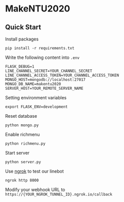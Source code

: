 # MakeNTU2020

## Quick Start

Install packages

```
pip install -r requirements.txt
```

Write the following content into `.env`

```
FLASK_DEBUG=1
LINE_CHANNEL_SECRET=YOUR_CHANNEL_SECRET
LINE_CHANNEL_ACCESS_TOKEN=YOUR_CHANNEL_ACCESS_TOKEN
MONGO_HOST=mongodb://localhost:27017
MONGO_DB_NAME=makentu2020
SERVER_HOST=YOUR_REMOTE_SERVER_NAME
```

Setting environment variables

```
export FLASK_ENV=development
```

Reset database

```
python mongo.py
```

Enable richmenu

```
python richmenu.py
```

Start server

```
python server.py
```

Use [ngrok](https://ngrok.com/) to test our linebot

```
ngrok http 8000
```

Modify your webhook URL to `https://{YOUR_NGROK_TUNNEL_ID}.ngrok.io/callback`
